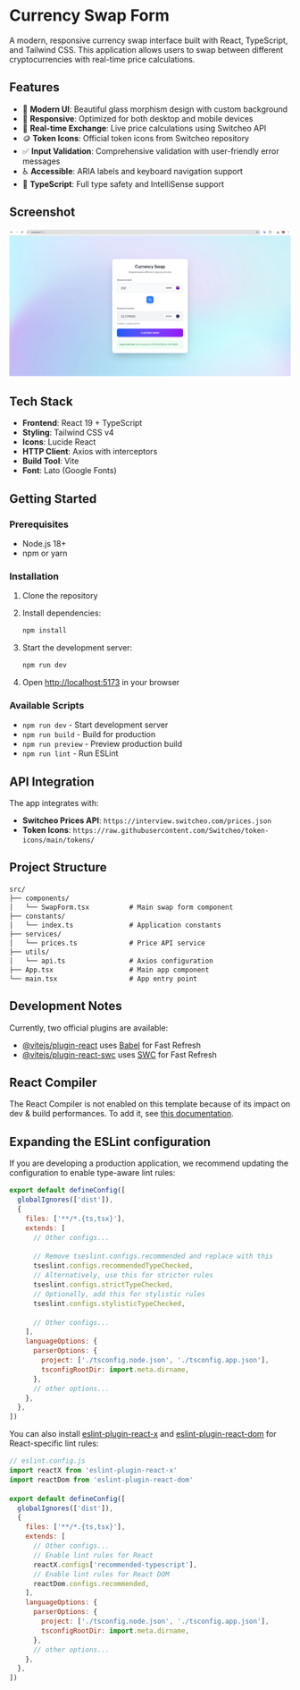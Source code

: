 # Currency Swap Form

A modern, responsive currency swap interface built with React, TypeScript, and Tailwind CSS. This application allows users to swap between different cryptocurrencies with real-time price calculations.

## Features

- 🎨 **Modern UI**: Beautiful glass morphism design with custom background
- 📱 **Responsive**: Optimized for both desktop and mobile devices
- 💱 **Real-time Exchange**: Live price calculations using Switcheo API
- 🪙 **Token Icons**: Official token icons from Switcheo repository
- ✅ **Input Validation**: Comprehensive validation with user-friendly error messages
- ♿ **Accessible**: ARIA labels and keyboard navigation support
- 🎯 **TypeScript**: Full type safety and IntelliSense support

## Screenshot

![Currency Swap Form](./public/swapform.PNG)

## Tech Stack

- **Frontend**: React 19 + TypeScript
- **Styling**: Tailwind CSS v4
- **Icons**: Lucide React
- **HTTP Client**: Axios with interceptors
- **Build Tool**: Vite
- **Font**: Lato (Google Fonts)

## Getting Started

### Prerequisites

- Node.js 18+ 
- npm or yarn

### Installation

1. Clone the repository
2. Install dependencies:
   ```bash
   npm install
   ```

3. Start the development server:
   ```bash
   npm run dev
   ```

4. Open [http://localhost:5173](http://localhost:5173) in your browser

### Available Scripts

- `npm run dev` - Start development server
- `npm run build` - Build for production
- `npm run preview` - Preview production build
- `npm run lint` - Run ESLint

## API Integration

The app integrates with:
- **Switcheo Prices API**: `https://interview.switcheo.com/prices.json`
- **Token Icons**: `https://raw.githubusercontent.com/Switcheo/token-icons/main/tokens/`

## Project Structure

```
src/
├── components/
│   └── SwapForm.tsx          # Main swap form component
├── constants/
│   └── index.ts              # Application constants
├── services/
│   └── prices.ts             # Price API service
├── utils/
│   └── api.ts                # Axios configuration
├── App.tsx                   # Main app component
└── main.tsx                  # App entry point
```

## Development Notes

Currently, two official plugins are available:

- [@vitejs/plugin-react](https://github.com/vitejs/vite-plugin-react/blob/main/packages/plugin-react) uses [Babel](https://babeljs.io/) for Fast Refresh
- [@vitejs/plugin-react-swc](https://github.com/vitejs/vite-plugin-react/blob/main/packages/plugin-react-swc) uses [SWC](https://swc.rs/) for Fast Refresh

## React Compiler

The React Compiler is not enabled on this template because of its impact on dev & build performances. To add it, see [this documentation](https://react.dev/learn/react-compiler/installation).

## Expanding the ESLint configuration

If you are developing a production application, we recommend updating the configuration to enable type-aware lint rules:

```js
export default defineConfig([
  globalIgnores(['dist']),
  {
    files: ['**/*.{ts,tsx}'],
    extends: [
      // Other configs...

      // Remove tseslint.configs.recommended and replace with this
      tseslint.configs.recommendedTypeChecked,
      // Alternatively, use this for stricter rules
      tseslint.configs.strictTypeChecked,
      // Optionally, add this for stylistic rules
      tseslint.configs.stylisticTypeChecked,

      // Other configs...
    ],
    languageOptions: {
      parserOptions: {
        project: ['./tsconfig.node.json', './tsconfig.app.json'],
        tsconfigRootDir: import.meta.dirname,
      },
      // other options...
    },
  },
])
```

You can also install [eslint-plugin-react-x](https://github.com/Rel1cx/eslint-react/tree/main/packages/plugins/eslint-plugin-react-x) and [eslint-plugin-react-dom](https://github.com/Rel1cx/eslint-react/tree/main/packages/plugins/eslint-plugin-react-dom) for React-specific lint rules:

```js
// eslint.config.js
import reactX from 'eslint-plugin-react-x'
import reactDom from 'eslint-plugin-react-dom'

export default defineConfig([
  globalIgnores(['dist']),
  {
    files: ['**/*.{ts,tsx}'],
    extends: [
      // Other configs...
      // Enable lint rules for React
      reactX.configs['recommended-typescript'],
      // Enable lint rules for React DOM
      reactDom.configs.recommended,
    ],
    languageOptions: {
      parserOptions: {
        project: ['./tsconfig.node.json', './tsconfig.app.json'],
        tsconfigRootDir: import.meta.dirname,
      },
      // other options...
    },
  },
])
```
